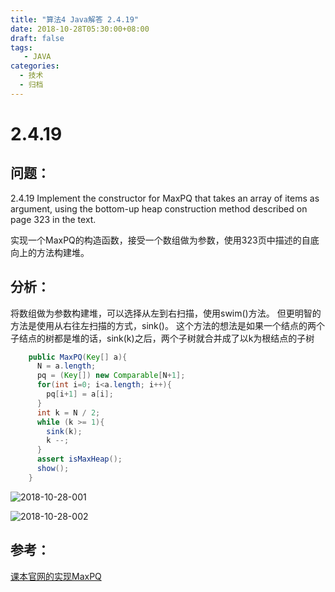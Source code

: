 ```yaml
---
title: "算法4 Java解答 2.4.19"
date: 2018-10-28T05:30:00+08:00
draft: false
tags:
   - JAVA
categories:
  - 技术
  - 归档
---
```



# 2.4.19

## 问题：

2.4.19 Implement the constructor for MaxPQ that takes an array of items as argument, using the bottom-up heap construction method described on page 323 in the text.

实现一个MaxPQ的构造函数，接受一个数组做为参数，使用323页中描述的自底向上的方法构建堆。


## 分析：

将数组做为参数构建堆，可以选择从左到右扫描，使用swim()方法。
但更明智的方法是使用从右往左扫描的方式，sink()。
这个方法的想法是如果一个结点的两个子结点的树都是堆的话，sink(k)之后，两个子树就合并成了以k为根结点的子树

```java
    public MaxPQ(Key[] a){
      N = a.length;
      pq = (Key[]) new Comparable[N+1];
      for(int i=0; i<a.length; i++){
        pq[i+1] = a[i];
      }
      int k = N / 2;
      while (k >= 1){
        sink(k);
        k --;
      }
      assert isMaxHeap();
      show();
    }
```

![2018-10-28-001](https://gitee.com/gdhu/prvpic/raw/master/alg4/Ch_2_4/2018-10-28-001.png)

![2018-10-28-002](https://gitee.com/gdhu/prvpic/raw/master/alg4/Ch_2_4/2018-10-28-002.png)


## 参考：

[课本官网的实现MaxPQ](https://algs4.cs.princeton.edu/24pq/MaxPQ.java.html)